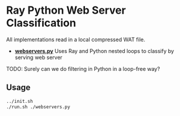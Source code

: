 # Ray Python Web Server Classification

All implementations read in a local compressed WAT file.

- [**webservers.py**](webservers.py) Uses Ray and Python nested loops to classify by serving web server

TODO: Surely can we do filtering in Python in a loop-free way?

## Usage

```sh
../init.sh
./run.sh ./webservers.py
```
